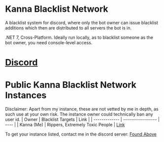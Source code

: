 # Kanna Blacklist Network
A blacklist system for discord, where only the bot owner can issue blacklist additions which then are distributed to all servers the bot is in.

.NET 7, Cross-Platform. Ideally run locally, as to blacklist someone as the bot owner, you need console-level access.

# [Discord](https://discord.gg/tk6pPEhUQD)

# Public Kanna Blacklist Network Instances
Disclaimer: Apart from my instance, these are not vetted by me in depth, as such use at your own risk. The instance owner could technically ban any user id.
| Owner         | Blacklist Targets               | Link |
| ------------- | -----------------               | ---- |
| Kanna (Me)    | Rippers, Extremely Toxic People | [Link](https://discord.com/api/oauth2/authorize?client_id=1150992069905621127&permissions=2147483652&scope=bot)

To get your instance listed, contact me in the discord server: [Found Above](https://github.com/MistressPlague/Kanna-Blacklist-Network/tree/master#discord)
